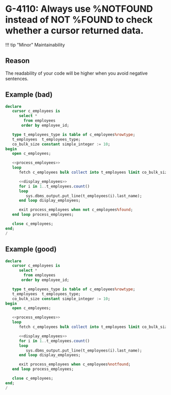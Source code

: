# G-4110: Always use %NOTFOUND instead of NOT %FOUND to check whether a cursor returned data.

!!! tip "Minor"
    Maintainability

## Reason

The readability of your code will be higher when you avoid negative sentences.

## Example (bad)

``` sql hl_lines="23"
declare
   cursor c_employees is
      select *
        from employees
       order by employee_id;

   type t_employees_type is table of c_employees%rowtype;
   t_employees  t_employees_type;
   co_bulk_size constant simple_integer := 10;
begin
   open c_employees;

   <<process_employees>>
   loop
      fetch c_employees bulk collect into t_employees limit co_bulk_size;

      <<display_employees>>
      for i in 1..t_employees.count()
      loop
         sys.dbms_output.put_line(t_employees(i).last_name);
      end loop display_employees;

      exit process_employees when not c_employees%found;
   end loop process_employees;

   close c_employees;
end;
/
```

## Example (good)

``` sql hl_lines="23"
declare
   cursor c_employees is
      select *
        from employees
       order by employee_id;

   type t_employees_type is table of c_employees%rowtype;
   t_employees  t_employees_type;
   co_bulk_size constant simple_integer := 10;
begin
   open c_employees;

   <<process_employees>>
   loop
      fetch c_employees bulk collect into t_employees limit co_bulk_size;

      <<display_employees>>
      for i in 1..t_employees.count()
      loop
         sys.dbms_output.put_line(t_employees(i).last_name);
      end loop display_employees;

      exit process_employees when c_employees%notfound;
   end loop process_employees;

   close c_employees;
end;
/
```